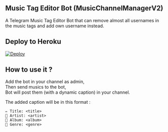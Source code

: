 ## Music Tag Editor Bot (MusicChannelManagerV2)

A Telegram Music Tag Editor Bot that can remove almost all usernames in the music tags and add own username instead.

## Deploy to Heroku
[![Deploy](https://www.herokucdn.com/deploy/button.svg)](https://heroku.com/deploy?template=https://github.com/samadii/AutoMusicTagEditor)



## How to use it ?

Add the bot in your channel as admin,     
Then send musics to the bot,                 
Bot will post them (with a dynamic caption) in your channel.

The added caption will be in this format :

```
✏️ Title: <title>
👤 Artist: <artist>
💽 Album: <album>
🎼 Genre: <genre>
```
